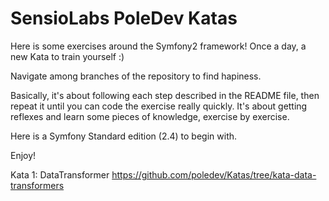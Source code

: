 SensioLabs PoleDev Katas
========================

Here is some exercises around the Symfony2 framework! Once a day, a new Kata to train yourself :)

Navigate among branches of the repository to find hapiness.

Basically, it's about following each step described in the README file, then repeat it until you 
can code the exercise really quickly. It's about getting reflexes and learn some pieces of knowledge,
exercise by exercise.

Here is a Symfony Standard edition (2.4) to begin with.

Enjoy!

Kata 1: DataTransformer https://github.com/poledev/Katas/tree/kata-data-transformers

